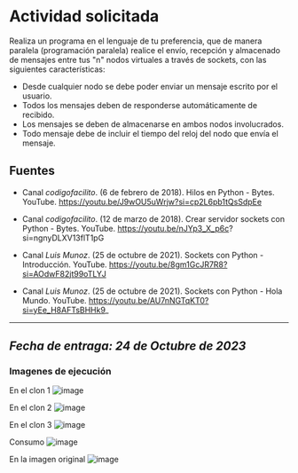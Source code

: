 # Actividad solicitada
Realiza un programa en el lenguaje de tu preferencia, que de manera paralela (programación paralela) realice el envío, recepción y almacenado de mensajes entre tus
"n" nodos virtuales a través de sockets, con las siguientes características:

- Desde cualquier nodo se debe poder enviar un mensaje escrito por el usuario.
- Todos los mensajes deben de responderse automáticamente de recibido.
- Los mensajes se deben de almacenarse en ambos nodos involucrados.
- Todo mensaje debe de incluir el tiempo del reloj del nodo que envía el mensaje.

## Fuentes
* Canal *codigofacilito*. (6 de febrero de 2018). Hilos en Python - Bytes. YouTube. https://youtu.be/J9wOU5uWrjw?si=cp2L6pb1tQsSdpEe
* Canal *codigofacilito*. (12 de marzo de 2018). Crear servidor sockets con Python - Bytes. YouTube. https://youtu.be/nJYp3_X_p6c?
si=ngnyDLXV13flT1pG
* Canal *Luis Munoz*. (25 de octubre de 2021). Sockets con Python - Introducción. YouTube. https://youtu.be/8gm1GcJR7R8?si=AOdwF82jt99oTLYJ

* Canal *Luis Munoz*. (25 de octubre de 2021). Sockets con Python - Hola Mundo. YouTube. https://youtu.be/AU7nNGTqKT0?si=yEe_H8AFTsBHHk9_

---
*__Fecha de entraga__: 24 de Octubre de 2023*
---
### Imagenes de ejecución

En el clon 1
![image](https://github.com/CarlosOdetteDLCL080301/SocketPython/assets/54251397/60a89aaf-05be-4a3f-8d61-77148930c308)


En el clon 2
![image](https://github.com/CarlosOdetteDLCL080301/SocketPython/assets/54251397/fe4b013c-a447-4d80-a1cb-988b94beb6b5)


En el clon 3
![image](https://github.com/CarlosOdetteDLCL080301/SocketPython/assets/54251397/e8c5a4ad-4411-41d7-931e-69d823e97327)

Consumo
![image](https://github.com/CarlosOdetteDLCL080301/SocketPython/assets/54251397/3613fca8-e246-4db2-a135-1a76c2f6feb9)

En la imagen original
![image](https://github.com/CarlosOdetteDLCL080301/SocketPython/assets/54251397/14bbd715-8e26-47bd-8a98-ece86cd4b849)
